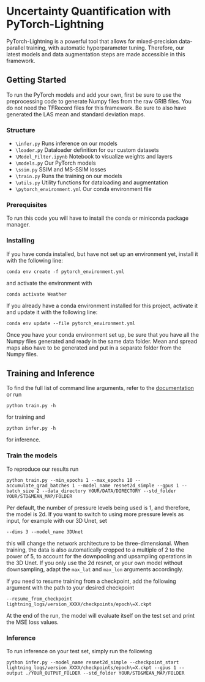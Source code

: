 # Uncertainty Quantification with PyTorch-Lightning

PyTorch-Lightning is a powerful tool that allows for mixed-precision data-parallel training, with automatic hyperparameter tuning.
Therefore, our latest models and data augmentation steps are made accessible in this framework.

## Getting Started

To run the PyTorch models and add your own, first be sure to use the preprocessing code to generate Numpy files from the raw GRIB files.
You do not need the TFRecord files for this framework.
Be sure to also have generated the LAS mean and standard deviation maps.

### Structure

- `\infer.py` Runs inference on our models
- `\loader.py` Dataloader definition for our custom datasets
- `\Model_Filter.ipynb` Notebook to visualize weights and layers
- `\models.py` Our PyTorch models
- `\ssim.py` SSIM and MS-SSIM losses
- `\train.py` Runs the training on our models
- `\utils.py` Utility functions for dataloading and augmentation
- `\pytorch_environment.yml` Our conda environment file

### Prerequisites

To run this code you will have to install the conda or miniconda package manager.

### Installing

If you have conda installed, but have not set up an environment yet, install it with the following line:

```
conda env create -f pytorch_environment.yml
```
and activate the environment with
```
conda activate Weather
```


If you already have a conda environment installed for this project, activate it and update it with the following line:
```
conda env update --file pytorch_environment.yml
```

Once you have your conda environment set up, be sure that you have all the Numpy files generated and ready in the same data folder. Mean and spread maps also have to be generated and put in a separate folder from the Numpy files.

## Training and Inference

To find the full list of command line arguments, refer to the [documentation](https://pytorch-lightning.readthedocs.io/en/latest/trainer.html#trainer-class-api) or run
```
python train.py -h
```
for training and
```
python infer.py -h
```
for inference.

### Train the models

To reproduce our results run

```
python train.py --min_epochs 1 --max_epochs 10 --accumulate_grad_batches 1 --model_name resnet2d_simple --gpus 1 --batch_size 2 --data_directory YOUR/DATA/DIRECTORY --std_folder YOUR/STD&MEAN_MAP/FOLDER
```
Per default, the number of pressure levels being used is 1, and therefore, the model is 2d. If you want to switch to using more pressure levels as input, for example with our 3D Unet, set
```
--dims 3 --model_name 3DUnet
```
this will change the network architecture to be three-dimensional. 
When training, the data is also automatically cropped to a multiple of 2 to the power of 5, to account for the downpooling and upsampling operations in the 3D Unet. If you only use the 2d resnet, or your own model without downsampling, adapt the `max_lat` and `max_lon` arguments accordingly.

If you need to resume training from a checkpoint, add the following argument with the path to your desired checkpoint
```
--resume_from_checkpoint lightning_logs/version_XXXX/checkpoints/epoch\=X.ckpt
```

At the end of the run, the model will evaluate itself on the test set and print the MSE loss values.

### Inference

To run inference on your test set, simply run the following

```
python infer.py --model_name resnet2d_simple --checkpoint_start lightning_logs/version_XXXX/checkpoints/epoch\=X.ckpt --gpus 1 --output ./YOUR_OUTPUT_FOLDER --std_folder YOUR/STD&MEAN_MAP/FOLDER
```


